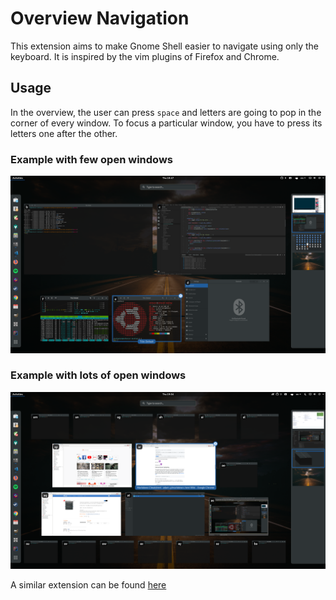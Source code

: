 # Overview Navigation

This extension aims to make Gnome Shell easier to navigate using only the keyboard. It is inspired by the vim plugins of Firefox and Chrome.

## Usage

In the overview, the user can press `space` and letters are going to pop in the corner of every window. To focus a particular window, you have to press its letters one after the other.

### Example with few open windows

![Example 1](assets/desktop-1.png)

### Example with lots of open windows

![Example 2](assets/desktop-2.png)

A similar extension can be found [here](https://extensions.gnome.org/extension/10/windownavigator/)
